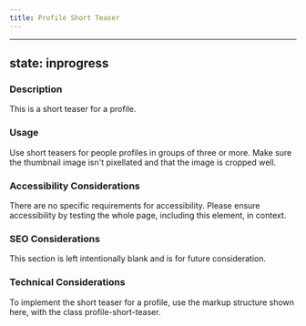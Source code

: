 ```yaml
---
title: Profile Short Teaser
---
```


---
state: inprogress
---

### Description
This is a short teaser for a profile.

### Usage
Use short teasers for people profiles in groups of three or more. Make sure the thumbnail image isn't pixellated and that the image is cropped well.

### Accessibility Considerations
There are no specific requirements for accessibility. Please ensure accessibility by testing the whole page, including this element, in context.

### SEO Considerations
This section is left intentionally blank and is for future consideration.

### Technical Considerations
To implement the short teaser for a profile, use the markup structure shown here, with the class profile-short-teaser.
